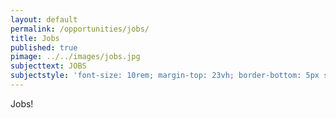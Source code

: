 ```yaml
---
layout: default
permalink: /opportunities/jobs/
title: Jobs
published: true
pimage: ../../images/jobs.jpg
subjecttext: JOBS
subjectstyle: 'font-size: 10rem; margin-top: 23vh; border-bottom: 5px solid white; border-top: 5px solid white;'
---
```


Jobs!

    
